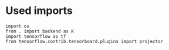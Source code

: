 # Used imports

```text
import os
from . import backend as K
import tensorflow as tf
from tensorflow.contrib.tensorboard.plugins import projector
```

